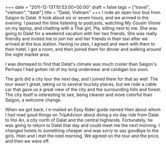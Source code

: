 +++
date = "2011-12-13T10:53:00+00:00"
draft = false
tags = ["travel", "vietnam", "dalat"]
title = "Dalat, Vietnam"
+++
I rode an open tour bus from Saigon to Dalat. It took about six or seven hours, and we arrived in the evening. I passed the time listening to podcasts, watching *My Cousin Vinnie* on my laptop, and chatting with a Thai girl, Pla, sitting next to me. She was going to Dalat for a weekend vacation with her two friends. She was really friendly and invited me to join her and her friends in their taxi after we arrived at the bus station. Having no plan, I agreed and went with them to their hotel. I got a room, and then joined them for dinner and walking around the night market area.

I was dismayed to find that Dalat's climate was much cooler than Saigon's. Perhaps I had gotten rid of my long underwear and cardigan too soon.

The girls did a city tour the next day, and I joined them for that as well. The tour wasn't great, taking us to several touristy places, but we rode a cable car that gave us a great view of the city and the surrounding hills and forest. The city itself is interesting to see, being cleaner and more colorful than Saigon, a welcome change.

When we got back, I e-mailed an Easy Rider guide named Hien about whom I had read good things on TripAdvisor about doing a six day ride from Dalat to Hoi An, a city north of Dalat and the central highlands. Fortunately, he was going to return to Dalat that day and could meet me the next morning. I changed hotels to something cheaper and was sorry to say goodbye to the girls. Hien and I met the next morning. We agreed on the tour and the price, and then we were off.